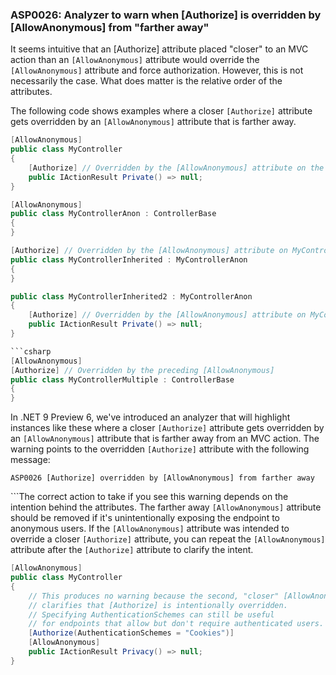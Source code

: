 ### ASP0026: Analyzer to warn when [Authorize] is overridden by [AllowAnonymous] from "farther away"

It seems intuitive that an [Authorize] attribute placed "closer" to an MVC action than an `[AllowAnonymous]` attribute would override the `[AllowAnonymous]` attribute and force authorization. However, this is not necessarily the case. What does matter is the relative order of the attributes.

The following code shows examples where a closer `[Authorize]` attribute gets overridden by an `[AllowAnonymous]` attribute that is farther away.

```csharp
[AllowAnonymous]
public class MyController
{
    [Authorize] // Overridden by the [AllowAnonymous] attribute on the class
    public IActionResult Private() => null;
}
```

```csharp
[AllowAnonymous]
public class MyControllerAnon : ControllerBase
{
}

[Authorize] // Overridden by the [AllowAnonymous] attribute on MyControllerAnon
public class MyControllerInherited : MyControllerAnon
{
}

public class MyControllerInherited2 : MyControllerAnon
{
    [Authorize] // Overridden by the [AllowAnonymous] attribute on MyControllerAnon
    public IActionResult Private() => null;
}

```csharp
[AllowAnonymous]
[Authorize] // Overridden by the preceding [AllowAnonymous]
public class MyControllerMultiple : ControllerBase
{
}
```

In .NET 9 Preview 6, we've introduced an analyzer that will highlight instances like these where a closer `[Authorize]` attribute gets overridden by an `[AllowAnonymous]` attribute that is farther away from an MVC action. The warning points to the overridden `[Authorize]` attribute with the following message:

```
ASP0026 [Authorize] overridden by [AllowAnonymous] from farther away
```

```The correct action to take if you see this warning depends on the intention behind the attributes. The farther away `[AllowAnonymous]` attribute should be removed if it's unintentionally exposing the endpoint to anonymous users. If the `[AllowAnonymous]` attribute was intended to override a closer `[Authorize]` attribute, you can repeat the `[AllowAnonymous]` attribute after the `[Authorize]` attribute to clarify the intent.

```csharp
[AllowAnonymous]
public class MyController
{
    // This produces no warning because the second, "closer" [AllowAnonymous]
    // clarifies that [Authorize] is intentionally overridden.
    // Specifying AuthenticationSchemes can still be useful
    // for endpoints that allow but don't require authenticated users.
    [Authorize(AuthenticationSchemes = "Cookies")]
    [AllowAnonymous]
    public IActionResult Privacy() => null;
}
```
